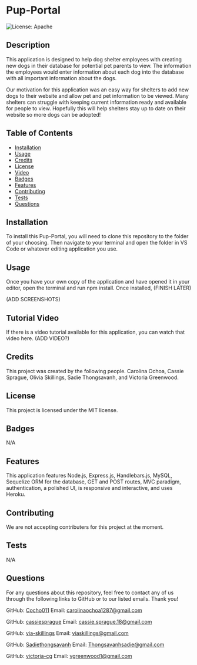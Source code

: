 # Pup-Portal
![License: Apache](https://img.shields.io/badge/license-MIT-green.svg)

## Description
This application is designed to help dog shelter employees with creating new dogs in their database for potential pet parents to view. The information the employees would enter information about each dog into the database with all important information about the dogs.

Our motivation for this application was an easy way for shelters to add new dogs to their website and allow pet and pet information to be viewed. Many shelters can struggle with keeping current information ready and available for people to view. Hopefully this will help shelters stay up to date on their website so more dogs can be adopted!

## Table of Contents

- [Installation](#installation)
- [Usage](#usage)
- [Credits](#credits)
- [License](#license)
- [Video](#video)
- [Badges](#badges)
- [Features](#features)
- [Contributing](#contributing)
- [Tests](#tests)
- [Questions](#questions)

## Installation
To install this Pup-Portal, you will need to clone this repository to the folder of your choosing. Then navigate to your terminal and open the folder in VS Code or whatever editing application you use.

## Usage
Once you have your own copy of the application and have opened it in your editor, open the terminal and run npm install. Once installed, (FINISH LATER)

(ADD SCREENSHOTS)

## Tutorial Video 
If there is a video tutorial available for this application, you can watch that video here. (ADD VIDEO?)

## Credits
This project was created by the following people. Carolina Ochoa, Cassie Sprague, Olivia Skillings, Sadie Thongsavanh, and Victoria Greenwood.

## License 
This project is licensed under the MIT license.

## Badges
N/A

## Features
This application features Node.js, Express.js, Handlebars.js, MySQL, Sequelize ORM for the database, GET and POST routes, MVC paradigm, authentication, a polished UI, is responsive and interactive, and uses Heroku.

## Contributing
We are not accepting contributers for this project at the moment.

## Tests
N/A

## Questions
For any questions about this repository, feel free to contact any of us through the following links to GitHub or to our listed emails. Thank you!


GitHub: [Cocho011](https://github.com/Cocho011)
Email: carolinaochoa1287@gmail.com

GitHub: [cassiesprague](https://github.com/cassiesprague)
Email: cassie.sprague.18@gmail.com

GitHub: [via-skillings](https://github.com/via-skillings)
Email: viaskillings@gmail.com

GitHub: [Sadiethongsavanh](https://github.com/Sadiethongsavanh)
Email: Thongsavanhsadie@gmail.com

GitHub: [victoria-cg](https://github.com/victoria-cg)
Email: vgreenwood1@gmail.com